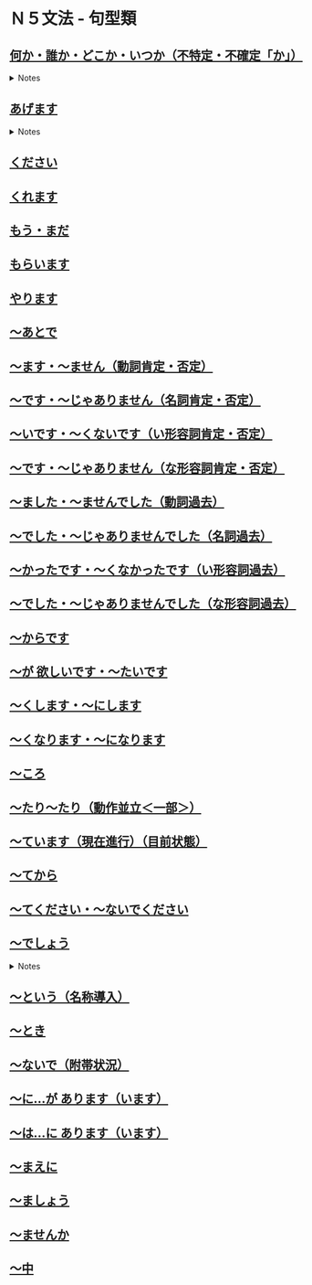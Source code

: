 # Ｎ５文法 - 句型類

## [何か・誰か・どこか・いつか（不特定・不確定「か」）](https://youtu.be/Os6Bg84NCMo)

<details><summary markdown="span">Notes</summary>

- 所謂的疑問詞是指在造疑問句時會使用的一些單字，例如「何（なに）」、「誰（だれ）」、「何時（いつ）」、「哪裡（どこ）」等。
- 如果在這些疑問詞後面加上「か」這個助詞，則「か」的意思是表示不確定或不特定的情況。以下是兩種用法：

### 表示還不確定的狀況下的疑問：使用疑問詞加上「か」

「你要吃什麼？」

- 「何`を`食べますか？」
  - 如果我已經和對方在餐廳裡面，然後問對方「你要吃什麼？」，這個時候對方已經確定要吃東西，那麼我就可以問「何か食べますか？」，意思是「你要吃什麼？」。

- 「何`か`食べますか？」
  - 「を」被省略
  - 如果我還不確定對方是否要吃東西，也就是對方的述語部分還不確定，那麼我就可以用か，意思是「你要吃什麼嗎？你要不要吃什麼？」

「昨天你去了哪裡？」

- 「昨日はどこ`へ`行きましたか。」
  - 如果我確定對方有去了別的地方，但是不確定去了哪裡，那麼我就可以問「昨日はどこへ行きましたか。」，意思是「你昨天去了哪裡？」
- 「昨日はどこ`か`行きましたか。」
  - 「へ」被省略
  - 如果今天是第一次見面，然後我想問對方昨天有沒有去哪裡，但是對方有可能都在家沒有出去，也有可能出去了，那麼我就可以問「昨日はどこか行きましたか。」，意思是「你昨天去了哪裡嗎？」。

「現在教室裡有誰？」

- 「今、教室に誰`が`いますか。」
  - 如果我確定教室有人，那麼我就可以問「今、教室に誰がいますか。」，意思是「現在教室裡有誰？」
- 「今、教室に誰`か`いますか。」
  - 如果我還不確定教室裡是否有人，那麼我就可以問「今、教室に誰かいますか。」，意思是「現在教室裡有人嗎？」。


### 表示還不特定的「か」

「財布`が`落ちましたよ。」

- 如果我看到對方的錢包掉了，那麼我就可以說「你的錢包掉了喔。」

「何`か`落ちましたよ。」

- 「好像掉了什麼東西。」
- 如果我看到對方掉了東西，但是不確定掉了什麼東西。即使我還不確定掉了什麼東西，但是我還是需要提醒對方，因為掉下東西這個情況是確定的。

「東京`へ`遊びに行きたいなあ。」

- 「我想去東京玩耶。」

「どこ`か`遊びに行きたいなあ。」

- 如果我想去玩，但是還沒有特定地點。意思是「我想去玩一玩，但是還不確定去哪裡。」

「山田さん、ちょっと手伝って。」

- 如果我想請山田小姐/先生幫忙，「三本小姐/先生，請幫個忙。」

「誰か、ちょっと手伝って。」

- 如果我需要幫忙，但是不確定誰可以幫忙，那麼我就可以說「有沒有人願意幫忙。」

「来年、家を買いたいです。」

- 如果我想明年買房子，那麼我就可以說「明年我想買房子。」

「いつか、家を買いたいです。」

- 如果我想買房子，但是還沒有特定時間，那麼我就可以說「我想買房子(但是還不確定什麼時候)。」

[例文](https://youtu.be/Os6Bg84NCMo?t=397)

外は暑かったでしょう？　何か飲みますか。
- 外面很熱吧 要喝點什麼嗎

すみません。中に誰かいますか。
- 不好意思 裡面有人嗎

周末はどこか遊びに行きましたか。
- 週末去玩了嗎

いつか自分の會社を作りたいです。
- 總有一天想要開自己的公司

[会話](https://youtu.be/Os6Bg84NCMo?t=428)

あの、何か落ちましたよ。
- 那個，你掉了甚麼喔

あ、すみません。…あれ? `どこか`で会いませんでしたか。
- 阿、抱歉。 ...咦? 是不是有在哪裡見過呢?

え? ああ、先週企業説明会で一緒に話を聞きましたよね。
- 咦? 阿，上星期在企業說明會上一起聽了說明吧。

ああ、思い出しました。いやあ、奇遇ですね。
- 阿，我想起來了。哎呀，真巧耶。

</summary></details>

## [あげます](https://youtu.be/neL6eLJNj0A)

<details><summary markdown="span">Notes</summary>

- 在日文中有很多種動詞，其中表達「送出」、「贈予」之意的動詞稱為「じゅうじゅう動詞」，也就是指東西來回送的動作所使用的動詞。

![](imgs/%E3%81%82%E3%81%92%E3%81%BE%E3%81%99.JPG)


|A給B東西| 施惠者(A) | は | 受惠者(B) | に |　東西(名詞) | を |あげます。|
|--|--|--|--|--|--|--|--|
|我給佐藤小姐一束花|私|は|佐藤さん|に|花|を|あげました。|
|佐藤小姐給鈴木小姐一束花|佐藤さん|は|鈴木さん|に|花|を|あげました。|

- は 有時候會改用「が」，但重點在於「誰」給予，則前面使用「が」。
- 「に」表示動作對象的對方。
- 「を」表示動作的作用對象。
- 當 我給別人 或 別人給別人 的時候，可以使用「あげます」、「あげました」。

|A給B東西| 施惠者(A) | は | 受惠者(B) | に |　東西(名詞) | を |あげます。|
|--|--|--|--|--|--|--|--|
|:no_entry_sign:|佐藤さん|は|私|に|本|を|あげました。|
|:no_entry_sign:|佐藤さん|は|私の兄|本|花|を|あげました。|


- 「佐藤/小姐先生給我一本書」這樣的說法不太適合。使用動詞「あげます」是表示「請收下」的動作，從下面給上面的感覺。所以如果把自己放在動詞前面，就好像是在看低佐藤先生一樣。在謙虛的日本文化中，這樣的說法不太適合。
- 受惠者這邊也不適合使用「私」。那該怎麼辦呢？不能使用「あげました」，那就得用另外一個動詞，那就是「くれます」。
- 另外，施惠者如果是自己的家人、兄弟姊妹、父母、兒子女兒等，同樣要使用「くれます」。

|A給B東西| 施惠者(別人) | は | 受惠者(我) | に |　東西(名詞) | を |くれます。|
|--|--|--|--|--|--|--|--|
|:heavy_check_mark:|佐藤さん|は|私|に|本|を|くれました。|
|:heavy_check_mark:|佐藤さん|は|私の兄|に|本|を|くれました。|


[例文](https://youtu.be/neL6eLJNj0A?t=353)

私は母にカーネーションをあげます。

- 我要給媽媽康乃馨・

娘は祖母に絵をあげました。

- 女兒把圖畫給了奶奶

父の日にどんなプレゼントをあげたいですか。

- 父親節想要給什麼樣的禮物

昨日宿馴をしなかったから、今日はお菓子をあげません。

- 因為昨天沒有寫作業，今天不給點心


[会話](https://youtu.be/neL6eLJNj0A?t=382)

A: バレンタインデーに彼女に何をあげますか。
情人節會給女朋友什麼?

B: え? 日本では女性が男性にチョコをあげますから、私は彼女に何もあげませんよ。
欸?在日本是女生要給男生巧克力，所以我什麼也不會給我女朋友喔。

A: そうですか。ちょっと彼女がかわいそうですね。
是這樣啊。女朋友有點可憐耶。

B: でも、3月14日のホワイトデーは男性が女性にプレゼントをあげます。私はもうプレゼントを買いました。
但是，3月14日的白色情人節是男生要給女生禮物。我已經把禮物買好了。


</summary></details>



## [ください](https://youtu.be/esYAg50QUJI)
## [くれます](https://youtu.be/Rz7R8YA3FPA)
## [もう・まだ](https://youtu.be/6l7ZIcleKoE)
## [もらいます](https://youtu.be/3qSNQQKTWmQ)
## [やります](https://youtu.be/K94H0QG26Ao)

## [～あとで](https://youtu.be/iPvPSYS3AKE)

## [～ます・～ません（動詞肯定・否定）](https://youtu.be/cygGNONmB9U)
## [～です・～じゃありません（名詞肯定・否定）](https://youtu.be/3zRXvtDnev8)
## [～いです・～くないです（い形容詞肯定・否定）](https://youtu.be/GByt-fO-sRA)
## [～です・～じゃありません（な形容詞肯定・否定）](https://youtu.be/M2UYM1DlK_I)

## [～ました・～ませんでした（動詞過去）](https://youtu.be/VgIfyGDJSrE)
## [～でした・～じゃありませんでした（名詞過去）](https://youtu.be/9FgAj3ONjUw)
## [～かったです・～くなかったです（い形容詞過去）](https://youtu.be/NvlZJoSt5mg)
## [～でした・～じゃありませんでした（な形容詞過去）](https://youtu.be/vGZwOFVsETc)



## [～からです](https://youtu.be/M2ACwSXE_FI)
## [～が 欲しいです・～たいです](https://youtu.be/IuCqb-0mVC4)
## [～くします・～にします](https://youtu.be/q4JbhXZuZGY)
## [～くなります・～になります](https://youtu.be/w2d2YiJU9UA)
## [～ころ](https://youtu.be/FwSWiOrVntA)

## [～たり～たり（動作並立＜一部＞）](https://youtu.be/g1lb4vnh4yo)
## [～ています（現在進行）（目前状態）](https://youtu.be/9BWX8AERuCQ)

## [～てから](https://youtu.be/GSSeKB1pb14)
## [～てください・～ないでください](https://youtu.be/s4aJunA1Olk)


## [～でしょう](https://youtu.be/Q8KXlJ-qzZA)






<details><summary markdown="span">Notes</summary>

丁寧體 (禮貌體)

> - 名詞 ... です        => 是XX
> - 名詞 ...じゃありません => 不是XX
> - 名詞 ...ではありません => 不是XX
>   - (...では 唸快速 就是縮成 じゃ  一般的日本人 常常用じゃ)

普通體

> - 名詞 ... だ    　=> 是XX
> - 名詞 ...じゃない => 不是XX

[例文](https://youtu.be/3zRXvtDnev8?t=301)

- 私は教師です
- 佐藤さんは会社員です
- 鈴木さんは学生じゃありません 社会人です
- 黃さんは留学生です 林さんも留学生です

[会話](https://youtu.be/3zRXvtDnev8?t=329)

- 初めまして 私は高橋です 筑波大学の学生です
- 私は陳です どうぞよろしくお願いします
- 陳さんは学生ですか
- いいえ 私は松岡商事の社員です
- そうですか どうぞよろしく

</summary></details>

## [～という（名称導入）](https://youtu.be/4ddcTf2CFf8)
## [～とき](https://youtu.be/9MhRk-DsycA)
## [～ないで（附帯状況）](https://youtu.be/tKPNE9CJ9LM)
## [～に…が あります（います）](https://youtu.be/Whuzgn3l-oo)
## [～は…に あります（います）](https://youtu.be/_huhMhP9DgY)
## [～まえに](https://youtu.be/_b61ETBoZvo)

## [～ましょう](https://youtu.be/eYOl26g6ao4)

## [～ませんか](https://youtu.be/laC5NIRwMZA)
## [～中](https://youtu.be/FDrYbQBOEVw)

